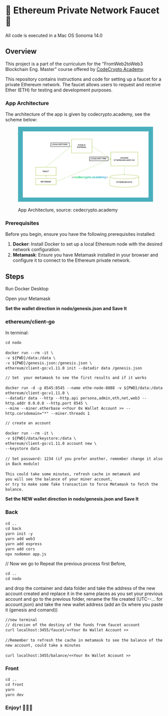 # 👾 Ethereum Private Network Faucet 👾

All code is executed in a Mac OS Sonoma 14.0

## Overview

This project is a part of the curriculum for the "FromWeb2toWeb3 Blockchain Eng. Master" course offered by [CodeCrypto Academy](https://codecrypto.academy/).

This repository contains instructions and code for setting up a faucet for a private Ethereum network. The faucet allows users to request and receive Ether (ETH) for testing and development purposes.

### App Architecture

The architecture of the app is given by codecrypto.academy,  see the scheme below:

<figure><img src="arc.png" alt=""><figcaption><p>App Architecture, source: cedecrypto.academy</p></figcaption></figure>

### Prerequisites

Before you begin, ensure you have the following prerequisites installed:

1. **Docker**: Install Docker to set up a local Ethereum node with the desired network configuration.
2. **Metamask**: Ensure you have Metamask installed in your browser and configure it to connect to the Ethereum private network.

## Steps

Run Docker Desktop

Open your Metamask

**Set the wallet direction in nodo/genesis.json and Save It**


### ethereum/client-go

In terminal:


```
cd nodo

docker run --rm -it \
-v ${PWD}/data:/data \
-v ${PWD}/genesis.json:/genesis.json \
ethereum/client-go:v1.11.0 init --datadir data /genesis.json
```

```
// Set  your metamask to see the first results and if it works

docker run -d -p 8545:8545 --name ethe-node-8888 -v ${PWD}/data:/data ethereum/client-go:v1.11.0 \
--datadir data --http --http.api persona,admin,eth,net,web3 --http.addr 0.0.0.0 --http.port 8545 \
--mine --miner.etherbase <<Your 0x Wallet Account >> --http.corsdomain="*" --miner.threads 1
```
```
// create an account

docker run --rm -it \
-v ${PWD}/data/keystore:/data \
ethereum/client-go:v1.11.0 account new \
--keystore data

// Set password: 1234 (if you prefer another, remember change it also in Back module)

This could take some minutes, refresh cache in metamask and 
you will see the balance of your miner account, 
or try to make some fake transaction to force Metamask to fetch the balance.
```
**Set the NEW wallet direction in nodo/genesis.json and Save It**

### Back

```
cd ..
cd back
yarn init -y
yarn add web3
yarn add express
yarn add cors
npx nodemon app.js
```

// Now we go to Repeat the previous process first
Before, 
```
cd ..
cd nodo
```
and drop the container and data folder and take the address of the new account created and replace it in the same places as you set your previous account and go to the previous folder, rename the file created (UTC--... for account.json) and take the new wallet address (add an 0x where you paste it (genesis and comand))

```
//new terminal 
// direcion of the destiny of the funds from faucet account
curl localhost:3455/faucet/<<Your 0x Wallet Account >>

//Remember to refresh the cache in metamask to see the balance of the new account, could take a minutes

curl localhost:3455/balance/<<Your 0x Wallet Account >>
```

### Front
```
cd ..
cd front
yarn
yarn dev
```

### Enjoy! 🦹🏼‍♂️
